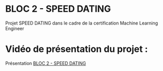 # BLOC 2 - SPEED DATING
Projet SPEED DATING dans le cadre de la certification Machine Learning Engineer

# Vidéo de présentation du projet : 
Présentation [BLOC 2 - SPEED DATING](https://share.vidyard.com/watch/Rzf6LBLxbQNb2HpLpaDTd6?)